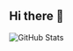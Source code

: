 ## Hi there 👋
![GitHub Stats](https://github-readme-stats.vercel.app/api?username=SuYiTao-SYT&show_icons=true&include_all_commits=true&count_private=true&hide=stars,issues&hide_rank=true)

<!--
**SuYiTao-SYT/SuYiTao-SYT** is a ✨ _special_ ✨ repository because its `README.md` (this file) appears on your GitHub profile.

Here are some ideas to get you started:

- 🔭 I’m currently working on ...
- 🌱 I’m currently learning ...
- 👯 I’m looking to collaborate on ...
- 🤔 I’m looking for help with ...
- 💬 Ask me about ...
- 📫 How to reach me: ...
- 😄 Pronouns: ...
- ⚡ Fun fact: ...
-->
